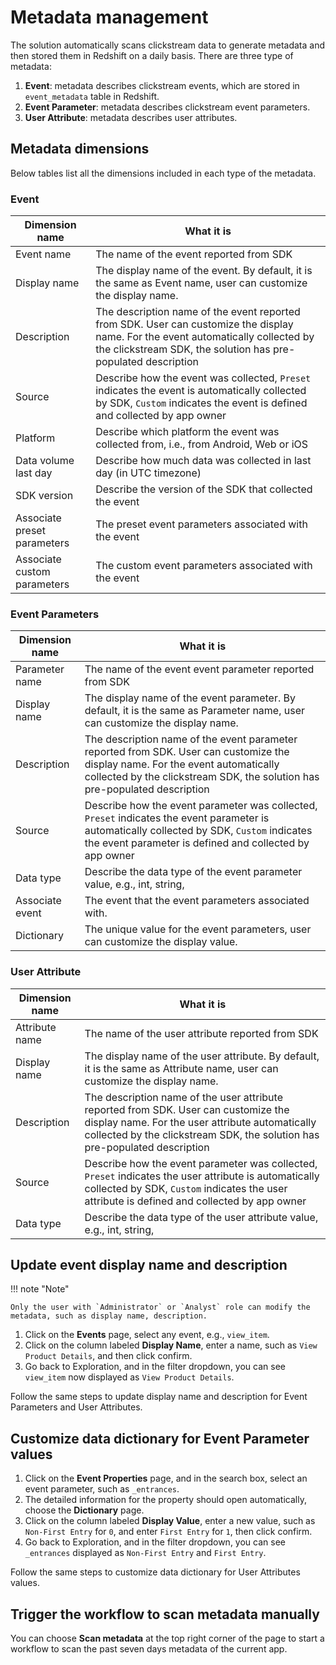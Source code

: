 # Metadata management
The solution automatically scans clickstream data to generate metadata and then stored them in Redshift on a daily basis. There are three type of metadata:

1. **Event**: metadata describes clickstream events, which are stored in `event_metadata` table in Redshift.
2. **Event Parameter**: metadata describes clickstream event parameters.
3. **User Attribute**: metadata describes user attributes.

## Metadata dimensions
Below tables list all the dimensions included in each type of the metadata.

### Event 
| Dimension name | What it is |
|-------------|------------|
| Event name | The name of the event reported from SDK |
| Display name | The display name of the event. By default, it is the same as Event name, user can customize the display name. |
| Description | The description name of the event reported from SDK. User can customize the display name. For the event automatically collected by the clickstream SDK, the solution has pre-populated description |
| Source | Describe how the event was collected, `Preset` indicates the event is automatically collected by SDK, `Custom` indicates the event is defined and collected by app owner |
| Platform | Describe which platform the event was collected from, i.e., from Android, Web or iOS  |
| Data volume last day | Describe how much data was collected in last day (in UTC timezone) |
| SDK version | Describe the version of the SDK that collected the event |
| Associate preset parameters | The preset event parameters associated with the event |
| Associate custom parameters | The custom event parameters associated with the event |

### Event Parameters
| Dimension name | What it is |
|-------------|------------|
| Parameter name | The name of the event event parameter reported from SDK |
| Display name | The display name of the event parameter. By default, it is the same as Parameter name, user can customize the display name. |
| Description | The description name of the event parameter reported from SDK. User can customize the display name. For the event automatically collected by the clickstream SDK, the solution has pre-populated description |
| Source | Describe how the event parameter was collected, `Preset` indicates the event parameter is automatically collected by SDK, `Custom` indicates the event parameter is defined and collected by app owner |
| Data type | Describe the data type of the event parameter value, e.g., int, string,  |
| Associate event | The event that the event parameters associated with. |
| Dictionary| The unique value for the event parameters, user can customize the display value. |


### User Attribute
| Dimension name | What it is |
|-------------|------------|
| Attribute name | The name of the user attribute reported from SDK |
| Display name | The display name of the user attribute. By default, it is the same as Attribute name, user can customize the display name. |
| Description | The description name of the user attribute reported from SDK. User can customize the display name. For the user attribute automatically collected by the clickstream SDK, the solution has pre-populated description |
| Source | Describe how the event parameter was collected, `Preset` indicates the user attribute is automatically collected by SDK, `Custom` indicates the user attribute is defined and collected by app owner |
| Data type | Describe the data type of the user attribute value, e.g., int, string,  |


## Update event display name and description

!!! note "Note"

    Only the user with `Administrator` or `Analyst` role can modify the metadata, such as display name, description.

1. Click on the **Events** page, select any event, e.g., `view_item`.
2. Click on the column labeled **Display Name**, enter a name, such as `View Product Details`, and then click confirm.
3. Go back to Exploration, and in the filter dropdown, you can see `view_item` now displayed as `View Product Details`.

Follow the same steps to update display name and description for Event Parameters and User Attributes.

## Customize data dictionary for Event Parameter values

1. Click on the **Event Properties** page, and in the search box, select an event parameter, such as `_entrances`.
2. The detailed information for the property should open automatically, choose the **Dictionary** page.
3. Click on the column labeled **Display Value**, enter a new value, such as `Non-First Entry` for `0`, and enter `First Entry` for `1`, then click confirm.
4. Go back to Exploration, and in the filter dropdown, you can see `_entrances` displayed as `Non-First Entry` and `First Entry`.

Follow the same steps to customize data dictionary for User Attributes values.

## Trigger the workflow to scan metadata manually
You can choose **Scan metadata** at the top right corner of the page to start a workflow to scan the past seven days metadata of the current app.